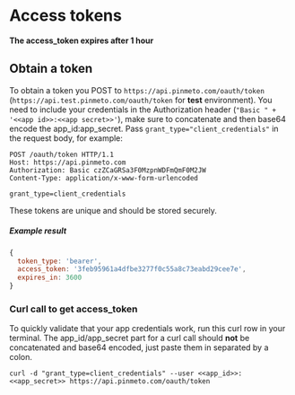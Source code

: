 # Access tokens
**The access_token expires after 1 hour**

## Obtain a token

To obtain a token you POST to `https://api.pinmeto.com/oauth/token` (`https://api.test.pinmeto.com/oauth/token` for **test** environment). You need to include your
credentials in the Authorization header (`"Basic " + '<<app id>>:<<app secret>>'`), make sure to concatenate and then base64 encode the app_id:app_secret. Pass
`grant_type="client_credentials"` in the request body, for example:

```
POST /oauth/token HTTP/1.1
Host: https://api.pinmeto.com
Authorization: Basic czZCaGRSa3F0MzpnWDFmQmF0M2JW
Content-Type: application/x-www-form-urlencoded

grant_type=client_credentials
```
These tokens are unique and should be stored securely.

##### Example result

```Javascript
{
  token_type: 'bearer',
  access_token: '3feb95961a4dfbe3277f0c55a8c73eabd29cee7e',
  expires_in: 3600
}
```

### Curl call to get access_token
To quickly validate that your app credentials work, run this curl row in your terminal.
The app_id/app_secret part for a curl call should **not** be concatenated and base64 encoded, just paste them in separated by a colon.

`curl -d "grant_type=client_credentials" --user <<app_id>>:<<app_secret>> https://api.pinmeto.com/oauth/token`

